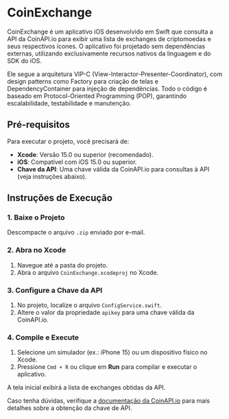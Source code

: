 # CoinExchange

CoinExchange é um aplicativo iOS desenvolvido em Swift que consulta a API da CoinAPI.io para exibir uma lista de exchanges de criptomoedas e seus respectivos ícones. O aplicativo foi projetado sem dependências externas, utilizando exclusivamente recursos nativos da linguagem e do SDK do iOS.

Ele segue a arquitetura VIP-C (View-Interactor-Presenter-Coordinator), com design patterns como Factory para criação de telas e DependencyContainer para injeção de dependências. Todo o código é baseado em Protocol-Oriented Programming (POP), garantindo escalabilidade, testabilidade e manutenção.

## Pré-requisitos

Para executar o projeto, você precisará de:

- **Xcode**: Versão 15.0 ou superior (recomendado).
- **iOS**: Compatível com iOS 15.0 ou superior.
- **Chave da API**: Uma chave válida da CoinAPI.io para consultas à API (veja instruções abaixo).

## Instruções de Execução

### 1. Baixe o Projeto

Descompacte o arquivo `.zip` enviado por e-mail.

### 2. Abra no Xcode

1. Navegue até a pasta do projeto.
2. Abra o arquivo `CoinExchange.xcodeproj` no Xcode.

### 3. Configure a Chave da API

1. No projeto, localize o arquivo `ConfigService.swift`.
2. Altere o valor da propriedade `apikey` para uma chave válida da CoinAPI.io.

### 4. Compile e Execute

1. Selecione um simulador (ex.: iPhone 15) ou um dispositivo físico no Xcode.
2. Pressione `Cmd + R` ou clique em **Run** para compilar e executar o aplicativo.

A tela inicial exibirá a lista de exchanges obtidas da API.

Caso tenha dúvidas, verifique a [documentação da CoinAPI.io](https://www.coinapi.io/) para mais detalhes sobre a obtenção da chave de API.

